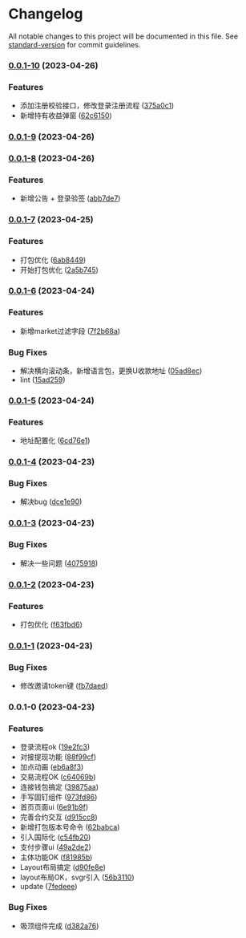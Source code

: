 # Changelog

All notable changes to this project will be documented in this file. See [standard-version](https://github.com/conventional-changelog/standard-version) for commit guidelines.

### [0.0.1-10](https://github.com/linzeguang/mars-h5/compare/v0.0.1-9...v0.0.1-10) (2023-04-26)


### Features

* 添加注册校验接口，修改登录注册流程 ([375a0c1](https://github.com/linzeguang/mars-h5/commit/375a0c15f0755f20ba5d02cb4057b0418b517410))
* 新增持有收益弹窗 ([62c6150](https://github.com/linzeguang/mars-h5/commit/62c61500827783544f390e9509e1a1433375eb92))

### [0.0.1-9](https://github.com/linzeguang/mars-h5/compare/v0.0.1-8...v0.0.1-9) (2023-04-26)

### [0.0.1-8](https://github.com/linzeguang/mars-h5/compare/v0.0.1-7...v0.0.1-8) (2023-04-26)


### Features

* 新增公告 + 登录验签 ([abb7de7](https://github.com/linzeguang/mars-h5/commit/abb7de7dd8ffabbbbfd9854358e26687779fd475))

### [0.0.1-7](https://github.com/linzeguang/mars-h5/compare/v0.0.1-6...v0.0.1-7) (2023-04-25)


### Features

* 打包优化 ([6ab8449](https://github.com/linzeguang/mars-h5/commit/6ab8449285130e07fe8fdb441e32a0ec7f5cdb21))
* 开始打包优化 ([2a5b745](https://github.com/linzeguang/mars-h5/commit/2a5b745869b80655e1efbe3432658079ebf7be16))

### [0.0.1-6](https://github.com/linzeguang/mars-h5/compare/v0.0.1-5...v0.0.1-6) (2023-04-24)


### Features

* 新增market过滤字段 ([7f2b68a](https://github.com/linzeguang/mars-h5/commit/7f2b68a64112ed7c8197ef194043d373aee199e5))


### Bug Fixes

* 解决横向滚动条，新增语言包，更换U收款地址 ([05ad8ec](https://github.com/linzeguang/mars-h5/commit/05ad8ec8e2ea65bf0af9fd3ad6580719b736156d))
* lint ([15ad259](https://github.com/linzeguang/mars-h5/commit/15ad2597f6425c5319b88b914063dcbe54564e2f))

### [0.0.1-5](https://github.com/linzeguang/mars-h5/compare/v0.0.1-4...v0.0.1-5) (2023-04-24)


### Features

* 地址配置化 ([6cd76e1](https://github.com/linzeguang/mars-h5/commit/6cd76e1e327558d6028e6174e200bf724b3d6fe3))

### [0.0.1-4](https://github.com/linzeguang/mars-h5/compare/v0.0.1-3...v0.0.1-4) (2023-04-23)


### Bug Fixes

* 解决bug ([dce1e90](https://github.com/linzeguang/mars-h5/commit/dce1e90d068bd6a1717efdc030a6ef206d6b4396))

### [0.0.1-3](https://github.com/linzeguang/mars-h5/compare/v0.0.1-2...v0.0.1-3) (2023-04-23)


### Bug Fixes

* 解决一些问题 ([4075918](https://github.com/linzeguang/mars-h5/commit/4075918e263e7b4772387b1e9555cc2ad78b597c))

### [0.0.1-2](https://github.com/linzeguang/mars-h5/compare/v0.0.1-1...v0.0.1-2) (2023-04-23)


### Features

* 打包优化 ([f63fbd6](https://github.com/linzeguang/mars-h5/commit/f63fbd6534a754b844815c161f903e76d952acc2))

### [0.0.1-1](https://github.com/linzeguang/mars-h5/compare/v0.0.1-0...v0.0.1-1) (2023-04-23)


### Bug Fixes

* 修改邀请token键 ([fb7daed](https://github.com/linzeguang/mars-h5/commit/fb7daed03b00ebcb722e7226630d1fd247da94cb))

### 0.0.1-0 (2023-04-23)


### Features

* 登录流程ok ([19e2fc3](https://github.com/linzeguang/mars-h5/commit/19e2fc362b260c5e50854e2f791b368125599c2d))
* 对接提现功能 ([88f99cf](https://github.com/linzeguang/mars-h5/commit/88f99cfbd335343394ba52b973d4d54de4e23424))
* 加点动画 ([eb6a8f3](https://github.com/linzeguang/mars-h5/commit/eb6a8f38282af93c92072296c83c66d3f7e869e0))
* 交易流程OK ([c64069b](https://github.com/linzeguang/mars-h5/commit/c64069ba21d00aef8649ac6939b864df63f81f87))
* 连接钱包搞定 ([39875aa](https://github.com/linzeguang/mars-h5/commit/39875aa83fe2c178b27cc6e5171bcf50284f8f6f))
* 手写固钉组件 ([973fd86](https://github.com/linzeguang/mars-h5/commit/973fd86e93ea27978503ecd25fe3e35fa9bfb021))
* 首页页面ui ([6e91b9f](https://github.com/linzeguang/mars-h5/commit/6e91b9fda0d62d7a9e92e546083ad4bad93e99ea))
* 完善合约交互 ([d915cc8](https://github.com/linzeguang/mars-h5/commit/d915cc8eb23d3658274dc6175b03dd1d4c42cd1f))
* 新增打包版本号命令 ([62babca](https://github.com/linzeguang/mars-h5/commit/62babca8d1db198f06698edccd07139e30a5b9b4))
* 引入国际化 ([c54fb20](https://github.com/linzeguang/mars-h5/commit/c54fb206ac4f08bdefb9acacd246fdac05edd660))
* 支付步骤ui ([49a2de2](https://github.com/linzeguang/mars-h5/commit/49a2de2cae09103bcf16edf9080753c82e4aff33))
* 主体功能OK ([f81985b](https://github.com/linzeguang/mars-h5/commit/f81985bbb61f46808c7c1afea325a6c559e494df))
* Layout布局搞定 ([d90fe8e](https://github.com/linzeguang/mars-h5/commit/d90fe8eab100816aa29ea76fac86ed9265b2cc11))
* layout布局OK，svgr引入 ([56b3110](https://github.com/linzeguang/mars-h5/commit/56b3110bc9813d2a571ba53a9d42ac4b3f222fcd))
* update ([7fedeee](https://github.com/linzeguang/mars-h5/commit/7fedeeef65d73e6310193af084f48bdd4765cf0b))


### Bug Fixes

* 吸顶组件完成 ([d382a76](https://github.com/linzeguang/mars-h5/commit/d382a7648b867603c2afd261048e45e8f7c6eb81))
